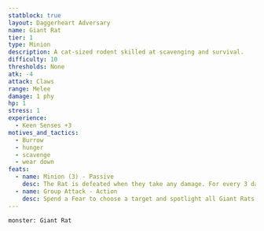 ```yaml
---
statblock: true
layout: Daggerheart Adversary
name: Giant Rat
tier: 1
type: Minion
description: A cat-sized rodent skilled at scavenging and survival.
difficulty: 10
thresholds: None
atk: -4
attack: Claws
range: Melee
damage: 1 phy
hp: 1
stress: 1
experience:
  - Keen Senses +3
motives_and_tactics:
  - Burrow
  - hunger
  - scavenge
  - wear down
feats:
  - name: Minion (3) - Passive
    desc: The Rat is defeated when they take any damage. For every 3 damage a PC deals to the Rat, defeat an additional Minion within range the attack would succeed against.
  - name: Group Attack - Action
    desc: Spend a Fear to choose a target and spotlight all Giant Rats within Close range of them. Those Minions move into Melee range of the target and make one shared attack roll. On a success, they deal 1 physical damage each. Combine this damage.
---
```


```statblock
monster: Giant Rat
```